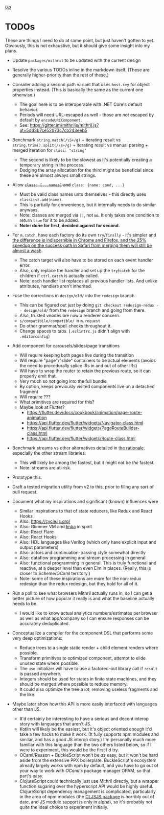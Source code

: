 [*Up*](./README.md)

# TODOs

These are things I need to do at some point, but just haven't gotten to yet. Obviously, this is not exhaustive, but it should give some insight into my plans.

- Update `packages/mithril` to be updated with the current design

- Resolve the various TODOs inline in the markdown itself. (These are generally higher-priority than the rest of these.)

- Consider adding a second path variant that uses `host.key` for object properties instead. (This is basically the same as the current one otherwise.)
    - The goal here is to be interoperable with .NET Core's default behavior.
    - Periods will need URL-escaped as well - those are *not* escaped by default by `encodeURIComponent`.
    - See: https://gitter.im/mithriljs/mithril.js?at=5dd3b7ce52b73c7cb243eeb5

- Benchmark `string.match(/\S+/g)` + iterating result vs `string.trim().split(/\s+/g)` + iterating result vs manual parsing + merged iteration for `class: "string"`
    - The second is likely to be the slowest as it's potentially creating a temporary string in the process.
    - Dodging the array allocation for the third might be beneficial since these are almost always small strings.

- Allow ~~`class: [...names]` and~~ `class: {name: cond, ...}`
    - Must be valid class names unto themselves - this directly uses `classList.add(name)`.
    - This is partially for convenience, but it internally needs to do similar anyways.
    - Note: classes are merged via `||`, not `&&`. It only takes one condition to return `true` for it to be added.
    - **Note: done for first, decided against for second.**

- For `m.catch`, have each factory do its own `try`/`finally` - it's simpler and [the difference is indiscernible in Chrome and Firefox, and the 25% speedup on the success path in Safari from merging them will still be almost a wash](http://jsben.ch/2mlaB).
    - The catch target will also have to be stored on each event handler error.
    - Also, only replace the handler and set up the `try`/`catch` for the children if `ctrl.catch` is actually called.
    - Note: each handler list replaces all previous handler lists. And unlike attributes, handlers aren't inherited.

- Fuse the corrections in `design/old/` into the `redesign` branch.
    - This can be figured out just by doing `git checkout redesign-redux -- design/old/` from the `redesign` branch and going from there.
    - Also, trusted vnodes are now a renderer concern.
    - `s/compatibile/compatible/` in `m.request`
    - Do other grammar/spell checks throughout it.
    - Change spaces to tabs. (`.eslintrc.js` didn't align with `.editorconfig`)

- Add component for carousels/slides/page transitions
    - Will require keeping both pages live during the transition
    - Will require "page"/"slide" containers to be actual elements (avoids the need to procedurally splice IRs in and out of other IRs)
    - Will have to wrap the router to retain the previous route, so it can properly emit that.
    - Very much so *not* going into the full bundle
    - By option, keeps previously visited components live on a detached fragment
    - Will require ???
    - What primitives are required for this?
    - Maybe look at Flutter?
        - https://flutter.dev/docs/cookbook/animation/page-route-animation
        - https://api.flutter.dev/flutter/widgets/Navigator-class.html
        - https://api.flutter.dev/flutter/widgets/PageRouteBuilder-class.html
        - https://api.flutter.dev/flutter/widgets/Route-class.html

- Benchmark streams vs other alternatives detailed in [the rationale](rationale.md#creating-the-cell-abstraction), especially the other stream libraries.
    - This will likely be among the fastest, but it might not be *the* fastest.
    - Note: streams are at-risk.

- Prototype this.

- Draft a tested migration utility from v2 to this, prior to filing any sort of pull request.

- Document what my inspirations and significant (known) influences were
    - Similar inspirations to that of state reducers, like Redux and React Hooks
    - Also: https://cycle.js.org/
    - Also: Glimmer VM and [Imba](https://medium.freecodecamp.org/the-virtual-dom-is-slow-meet-the-memoized-dom-bb19f546cc52) in spirit
    - Also: React Flare
    - Also: React Hooks
    - Also: HDL languages like Verilog (which only have explicit input and output parameters)
    - Also: actors and continuation-passing style somewhat directly
    - Also: dataflow programming and stream processing in general
    - Also: functional programming in general. This is truly functional and reactive, at a deeper level than even Elm in places. (Really, this is closer to Scheme/OCaml territory.)
    - Note: some of these inspirations are more for the non-redux redesign than the redux redesign, but they hold for all of it.

- Run a poll to see what browsers Mithril actually runs in, so I can get a better picture of how popular it really is and what the baseline actually needs to be.
    - I would like to know actual analytics numbers/estimates per browser as well as what app/company so I can ensure responses can be accurately deduplicated.

- Conceptualize a compiler for the component DSL that performs some very deep optimizations:
    - Reduce trees to a single static render + child element renders where possible.
    - Transform primitives to optimized component, attempt to elide unused state where possible.
    - The `use` initializer will have to use a factored-out library call if `result` is passed anywhere.
    - Integers should be used for states in finite state machines, and they should be merged where possible to reduce memory.
    - It could also optimize the tree a *lot*, removing useless fragments and the like.

- Maybe later show how this API is more easily interfaced with languages other than JS.
    - It'd certainly be interesting to have a serious and decent interop story with languages that aren't JS.
    - Kotlin will likely be the easiest, but it's object oriented enough it'd take a few hacks to make it work. (It fully supports npm modules and similar, and has a *good* JS interop story.) I'm personally much more familiar with this language than the two others listed below, so if I were to experiment, this would be the first I'd try.
    - OCaml/Reason + BuckleScript won't be *as* easy, but it won't be hard aside from the extensive PPX boilerplate. BuckleScript's ecosystem already largely works with npm by default, and you have to go out of your way to work with *OCaml's* package manager OPAM, so that part's easy.
    - ClojureScript could technically just use Mithril directly, but a wrapper function sugaring over the hyperscript API would be highly useful. ClojureScript dependency management is complicated, particularly in the area of npm modules (the [CLJSJS package](https://clojars.org/cljsjs/mithril) is horribly out of date, and [JS module support is only in alpha](https://clojurescript.org/reference/javascript-module-support)), so it's probably not *quite* the ideal choice to experiment initially.
